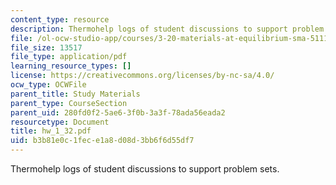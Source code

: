 ```yaml
---
content_type: resource
description: Thermohelp logs of student discussions to support problem sets.
file: /ol-ocw-studio-app/courses/3-20-materials-at-equilibrium-sma-5111-fall-2003/b3b81e0c1fece1a8d08d3bb6f6d55df7_hw_1_32.pdf
file_size: 13517
file_type: application/pdf
learning_resource_types: []
license: https://creativecommons.org/licenses/by-nc-sa/4.0/
ocw_type: OCWFile
parent_title: Study Materials
parent_type: CourseSection
parent_uid: 280fd0f2-5ae6-3f0b-3a3f-78ada56eada2
resourcetype: Document
title: hw_1_32.pdf
uid: b3b81e0c-1fec-e1a8-d08d-3bb6f6d55df7
---
```

Thermohelp logs of student discussions to support problem sets.